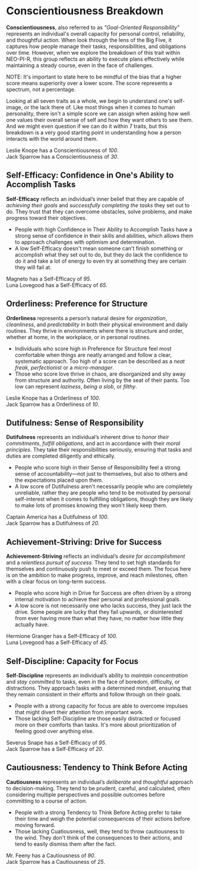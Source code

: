 # Conscientiousness Breakdown

**Conscientiousness**, also referred to as *"Goal-Oriented Responsibility"* represents an individual's overall capacity for personal control, reliability, and thoughtful action. When look through the lens of the Big Five, it captures how people manage their tasks, responsibilities, and obligations over time. However, when we explore the breakdown of this trait within NEO-PI-R, this group reflects an ability to execute plans effectively while maintaining a steady course, even in the face of challenges.

NOTE: It's important to state here to be mindful of the bias that a higher score means superiority over a lower score. The score represents a spectrum, not a percentage.

Looking at all seven traits as a whole, we begin to understand one's self-image, or the lack there of. Like most things when it comes to human personality, there isn't a simple score we can assign when asking how well one values their overall sense of self and how they want others to see them. And we might even question if we can do it within 7 traits, but this breakdown is a very good starting point in understanding how a person interacts with the world around them.

Leslie Knope has a Conscientiousness of *100*.  
Jack Sparrow has a Conscientiousness of *30*.

## Self-Efficacy: Confidence in One's Ability to Accomplish Tasks
**Self-Efficacy** reflects an individual’s inner belief that they are capable of *achieving their goals* and *successfully completing the tasks* they set out to do. They trust that they can overcome obstacles, solve problems, and make progress toward their objectives.
* People with high Confidence in Their Ability to Accomplish Tasks have a strong sense of confidence in their skills and abilities, which allows them to approach challenges with optimism and determination.
* A low Self-Efficacy doesn't mean someone can't finish something or accomplish what they set out to do, but they do lack the confidence to do it and take a lot of energy to even try at something they are certain they will fail at.

Magneto has a Self-Efficacy of *95*.  
Luna Lovegood has a Self-Efficacy of *65*.

## Orderliness: Preference for Structure
**Orderliness** represents a person’s natural desire for *organization*, *cleanliness*, and *predictability* in both their physical environment and daily routines. They thrive in environments where there is structure and order, whether at home, in the workplace, or in personal routines.
* Individuals who score high in Preference for Structure feel most comfortable when things are neatly arranged and follow a clear, systematic approach. Too high of a score can be described as a *neat freak*, *perfectionist* or a *micro-manager*.
* Those who score love thrive in chaos, are disorganized and shy away from structure and authority. Often living by the seat of their pants. Too low can represent *laziness*, *being a slob*, or *filthy*.

Leslie Knope has a Orderliness of *100*.  
Jack Sparrow has a Orderliness of *10*.

## Dutifulness: Sense of Responsibility
**Dutifulness** represents an individual’s inherent drive to *honor their commitments*, *fulfill obligations*, and act in accordance with their *moral principles*. They take their responsibilities seriously, ensuring that tasks and duties are completed diligently and ethically.
* People who score high in their Sense of Responsibility feel a strong sense of accountability—not just to themselves, but also to others and the expectations placed upon them.
* A low score of Dutifulness aren't necessarily people who are completely unreliable, rather they are people who tend to be motivated by personal self-interest when it comes to fulfilling obligations, though they are likely to make lots of promises knowing they won't likely keep them.

Captain America has a Dutifulness of *100*.  
Jack Sparrow has a Dutifulness of *20*.

## Achievement-Striving: Drive for Success
**Achievement-Striving** reflects an individual’s *desire for accomplishment* and a *relentless pursuit of success*. They tend to set high standards for themselves and continuously push to meet or exceed them. The focus here is on the ambition to make progress, improve, and reach milestones, often with a clear focus on long-term success.
* People who score high in Drive for Success are often driven by a strong internal motivation to achieve their personal and professional goals.
* A low score is not necessarily one who lacks success, they just lack the drive. Some people are lucky that they fail upwards, or disinterested from ever having more than what they have, no matter how little they actually have.

Hermione Granger has a Self-Efficacy of *100*.  
Luna Lovegood has a Self-Efficacy of *45*.

## Self-Discipline: Capacity for Focus
**Self-Discipline** represents an individual’s ability to *maintain concentration* and *stay committed* to tasks, even in the face of boredom, difficulty, or distractions. They approach tasks with a determined mindset, ensuring that they remain consistent in their efforts and follow through on their goals.
* People with a strong capacity for focus are able to overcome impulses that might divert their attention from important work.
* Those lacking Self-Discipline are those easily distracted or focused more on their comforts than tasks. It's more about prioritization of feeling good over anything else.

Severus Snape has a Self-Efficacy of *95*.  
Jack Sparrow has a Self-Efficacy of *20*.

## Cautiousness: Tendency to Think Before Acting
**Cautiousness** represents an individual’s *deliberate* and *thoughtful* approach to decision-making. They tend to be prudent, careful, and calculated, often considering multiple perspectives and possible outcomes before committing to a course of action.
* People with a strong Tendency to Think Before Acting prefer to take their time and weigh the potential consequences of their actions before moving forward.
* Those lacking Cuatiousness, well, they tend to throw cautiousness to the wind. They don't think of the consequences to their actions, and tend to easily dismiss them after the fact.

Mr. Feeny has a Cautiousness of *90*.  
Jack Sparrow has a Cautiousness of *25*.
